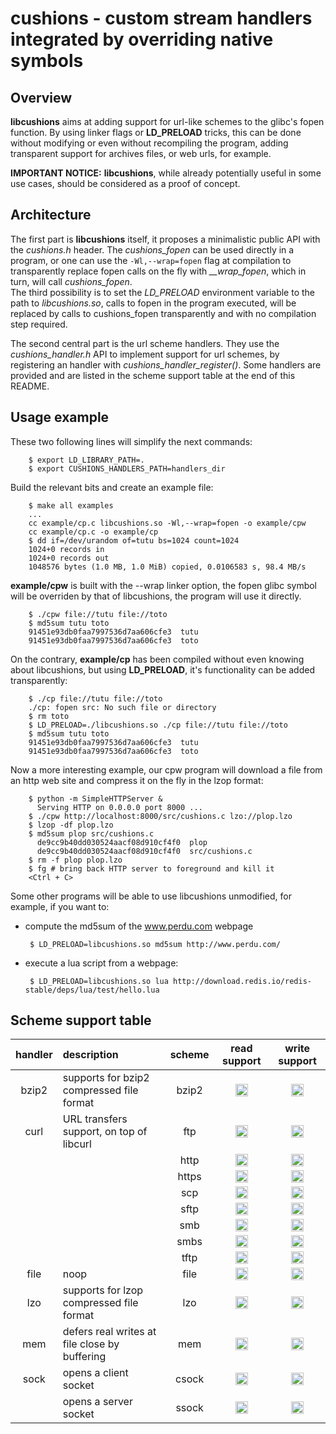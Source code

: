 # cushions - custom stream handlers integrated by overriding native symbols

## Overview

**libcushions** aims at adding support for url-like schemes to the glibc's
fopen function.
By using linker flags or **LD\_PRELOAD** tricks, this can be done without
modifying or even without recompiling the program, adding transparent support
for archives files, or web urls, for example.

**IMPORTANT NOTICE:** **libcushions**, while already potentially useful in some
use cases, should be considered as a proof of concept.

## Architecture

The first part is **libcushions** itself, it proposes a minimalistic public
API with the *cushions.h* header. The *cushions\_fopen* can be used directly in
a program, or one can use the `-Wl,--wrap=fopen` flag at compilation to
transparently replace fopen calls on the fly with *\_\_wrap\_fopen*, which in
turn, will call *cushions\_fopen*.  
The third possibility is to set the *LD\_PRELOAD* environment variable to the
path to *libcushions.so*, calls to fopen in the program executed, will be
replaced by calls to cushions_fopen transparently and with no compilation step
required.

The second central part is the url scheme handlers. They use the
*cushions\_handler.h* API to implement support for url schemes, by registering
an handler with *cushions\_handler\_register()*. Some handlers are provided and
are listed in the scheme support table at the end of this README.

## Usage example

These two following lines will simplify the next commands:

        $ export LD_LIBRARY_PATH=.
        $ export CUSHIONS_HANDLERS_PATH=handlers_dir

Build the relevant bits and create an example file:

        $ make all examples
        ...
        cc example/cp.c libcushions.so -Wl,--wrap=fopen -o example/cpw
        cc example/cp.c -o example/cp
        $ dd if=/dev/urandom of=tutu bs=1024 count=1024
        1024+0 records in
        1024+0 records out
        1048576 bytes (1.0 MB, 1.0 MiB) copied, 0.0106583 s, 98.4 MB/s

**example/cpw** is built with the --wrap linker option, the fopen glibc symbol
will be overriden by that of libcushions, the program will use it directly.

        $ ./cpw file://tutu file://toto
        $ md5sum tutu toto
        91451e93db0faa7997536d7aa606cfe3  tutu
        91451e93db0faa7997536d7aa606cfe3  toto

On the contrary, **example/cp** has been compiled without even knowing about
libcushions, but using **LD\_PRELOAD**, it's functionality can be added
transparently:

        $ ./cp file://tutu file://toto
        ./cp: fopen src: No such file or directory
        $ rm toto
        $ LD_PRELOAD=./libcushions.so ./cp file://tutu file://toto
        $ md5sum tutu toto
        91451e93db0faa7997536d7aa606cfe3  tutu
        91451e93db0faa7997536d7aa606cfe3  toto

Now a more interesting example, our cpw program will download a file from an
http web site and compress it on the fly in the lzop format:

        $ python -m SimpleHTTPServer &
          Serving HTTP on 0.0.0.0 port 8000 ...
        $ ./cpw http://localhost:8000/src/cushions.c lzo://plop.lzo
        $ lzop -df plop.lzo
        $ md5sum plop src/cushions.c
          de9cc9b40dd030524aacf08d910cf4f0  plop
          de9cc9b40dd030524aacf08d910cf4f0  src/cushions.c
        $ rm -f plop plop.lzo
        $ fg # bring back HTTP server to foreground and kill it
        <Ctrl + C>

Some other programs will be able to use libcushions unmodified, for example, if
you want to:

 * compute the md5sum of the www.perdu.com webpage

        $ LD_PRELOAD=libcushions.so md5sum http://www.perdu.com/

 * execute a lua script from a webpage:

        $ LD_PRELOAD=libcushions.so lua http://download.redis.io/redis-stable/deps/lua/test/hello.lua

## Scheme support table

| handler | description                                    | scheme | read support                                                                                        | write support                                                                                       |
|:-------:|:-----------------------------------------------|:------:|:---------------------------------------------------------------------------------------------------:|:---------------------------------------------------------------------------------------------------:|
| bzip2   | supports for bzip2 compressed file format      | bzip2  | <img src="https://www.iconfinder.com/icons/32133/download/png/128" alt="yes" style="width: 20px;"/> | <img src="https://www.iconfinder.com/icons/32133/download/png/128" alt="yes" style="width: 20px;"/> |
| curl    | URL transfers support, on top of libcurl       | ftp    | <img src="https://www.iconfinder.com/icons/32133/download/png/128" alt="yes" style="width: 20px;"/> | <img src="https://www.iconfinder.com/icons/32141/download/png/128" alt="no" style="width: 20px;"/>  |
|         |                                                | http   | <img src="https://www.iconfinder.com/icons/32133/download/png/128" alt="yes" style="width: 20px;"/> | <img src="https://www.iconfinder.com/icons/32141/download/png/128" alt="no" style="width: 20px;"/>  |
|         |                                                | https  | <img src="https://www.iconfinder.com/icons/32133/download/png/128" alt="yes" style="width: 20px;"/> | <img src="https://www.iconfinder.com/icons/32141/download/png/128" alt="no" style="width: 20px;"/>  |
|         |                                                | scp    | <img src="https://www.iconfinder.com/icons/32133/download/png/128" alt="yes" style="width: 20px;"/> | <img src="https://www.iconfinder.com/icons/32141/download/png/128" alt="no" style="width: 20px;"/>  |
|         |                                                | sftp   | <img src="https://www.iconfinder.com/icons/32133/download/png/128" alt="yes" style="width: 20px;"/> | <img src="https://www.iconfinder.com/icons/32141/download/png/128" alt="no" style="width: 20px;"/>  |
|         |                                                | smb    | <img src="https://www.iconfinder.com/icons/32133/download/png/128" alt="yes" style="width: 20px;"/> | <img src="https://www.iconfinder.com/icons/32141/download/png/128" alt="no" style="width: 20px;"/>  |
|         |                                                | smbs   | <img src="https://www.iconfinder.com/icons/32133/download/png/128" alt="yes" style="width: 20px;"/> | <img src="https://www.iconfinder.com/icons/32141/download/png/128" alt="no" style="width: 20px;"/>  |
|         |                                                | tftp   | <img src="https://www.iconfinder.com/icons/32133/download/png/128" alt="yes" style="width: 20px;"/> | <img src="https://www.iconfinder.com/icons/32141/download/png/128" alt="no" style="width: 20px;"/>  |
| file    | noop                                           | file   | <img src="https://www.iconfinder.com/icons/32133/download/png/128" alt="yes" style="width: 20px;"/> | <img src="https://www.iconfinder.com/icons/32133/download/png/128" alt="yes" style="width: 20px;"/> |
| lzo     | supports for lzop compressed file format       | lzo    | <img src="https://www.iconfinder.com/icons/32141/download/png/128" alt="no" style="width: 20px;"/>  | <img src="https://www.iconfinder.com/icons/32133/download/png/128" alt="yes" style="width: 20px;"/> |
| mem     | defers real writes at file close by buffering  | mem    | <img src="https://www.iconfinder.com/icons/32141/download/png/128" alt="no" style="width: 20px;"/>  | <img src="https://www.iconfinder.com/icons/32133/download/png/128" alt="yes" style="width: 20px;"/> |
| sock    | opens a client socket                          | csock  | <img src="https://www.iconfinder.com/icons/32133/download/png/128" alt="yes" style="width: 20px;"/> | <img src="https://www.iconfinder.com/icons/32133/download/png/128" alt="yes" style="width: 20px;"/> |
|         | opens a server socket                          | ssock  | <img src="https://www.iconfinder.com/icons/32133/download/png/128" alt="yes" style="width: 20px;"/> | <img src="https://www.iconfinder.com/icons/32133/download/png/128" alt="yes" style="width: 20px;"/> |

[cross]: https://www.iconfinder.com/icons/32141/download/png/128 "no"
